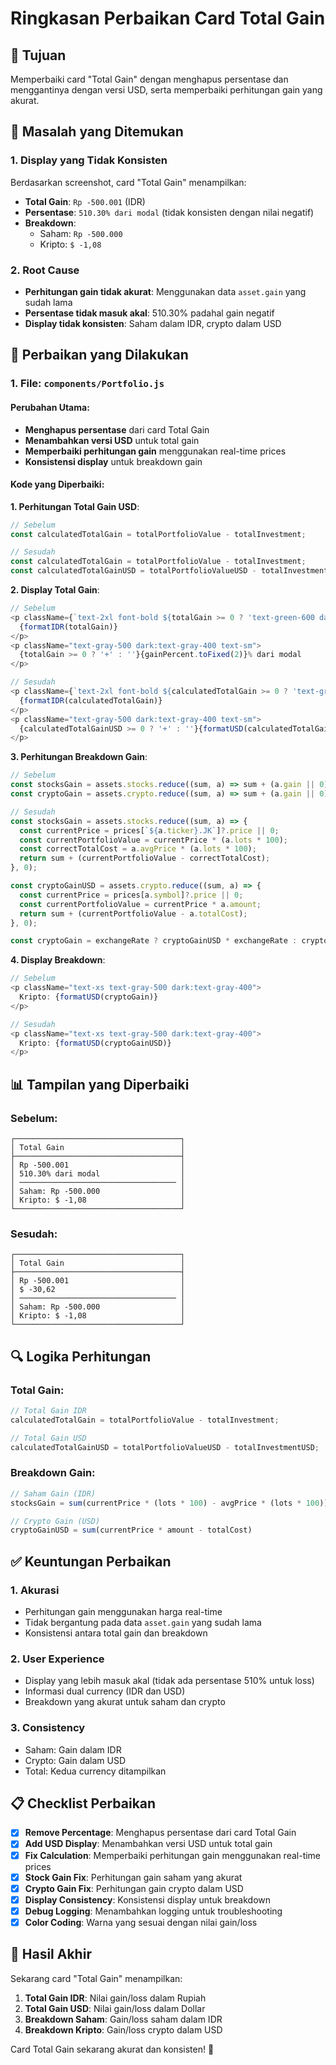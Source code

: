 # Ringkasan Perbaikan Card Total Gain

## 🎯 **Tujuan**
Memperbaiki card "Total Gain" dengan menghapus persentase dan menggantinya dengan versi USD, serta memperbaiki perhitungan gain yang akurat.

## 🐛 **Masalah yang Ditemukan**

### 1. **Display yang Tidak Konsisten**
Berdasarkan screenshot, card "Total Gain" menampilkan:
- **Total Gain**: `Rp -500.001` (IDR)
- **Persentase**: `510.30% dari modal` (tidak konsisten dengan nilai negatif)
- **Breakdown**: 
  - Saham: `Rp -500.000`
  - Kripto: `$ -1,08`

### 2. **Root Cause**
- **Perhitungan gain tidak akurat**: Menggunakan data `asset.gain` yang sudah lama
- **Persentase tidak masuk akal**: 510.30% padahal gain negatif
- **Display tidak konsisten**: Saham dalam IDR, crypto dalam USD

## 🔧 **Perbaikan yang Dilakukan**

### 1. **File**: `components/Portfolio.js`

#### **Perubahan Utama**:
- **Menghapus persentase** dari card Total Gain
- **Menambahkan versi USD** untuk total gain
- **Memperbaiki perhitungan gain** menggunakan real-time prices
- **Konsistensi display** untuk breakdown gain

#### **Kode yang Diperbaiki**:

**1. Perhitungan Total Gain USD**:
```javascript
// Sebelum
const calculatedTotalGain = totalPortfolioValue - totalInvestment;

// Sesudah
const calculatedTotalGain = totalPortfolioValue - totalInvestment;
const calculatedTotalGainUSD = totalPortfolioValueUSD - totalInvestmentUSD; // NEW
```

**2. Display Total Gain**:
```javascript
// Sebelum
<p className={`text-2xl font-bold ${totalGain >= 0 ? 'text-green-600 dark:text-green-400' : 'text-red-600 dark:text-red-400'}`}>
  {formatIDR(totalGain)}
</p>
<p className="text-gray-500 dark:text-gray-400 text-sm">
  {totalGain >= 0 ? '+' : ''}{gainPercent.toFixed(2)}% dari modal
</p>

// Sesudah
<p className={`text-2xl font-bold ${calculatedTotalGain >= 0 ? 'text-green-600 dark:text-green-400' : 'text-red-600 dark:text-red-400'}`}>
  {formatIDR(calculatedTotalGain)}
</p>
<p className="text-gray-500 dark:text-gray-400 text-sm">
  {calculatedTotalGainUSD >= 0 ? '+' : ''}{formatUSD(calculatedTotalGainUSD)}
</p>
```

**3. Perhitungan Breakdown Gain**:
```javascript
// Sebelum
const stocksGain = assets.stocks.reduce((sum, a) => sum + (a.gain || 0), 0);
const cryptoGain = assets.crypto.reduce((sum, a) => sum + (a.gain || 0), 0);

// Sesudah
const stocksGain = assets.stocks.reduce((sum, a) => {
  const currentPrice = prices[`${a.ticker}.JK`]?.price || 0;
  const currentPortfolioValue = currentPrice * (a.lots * 100);
  const correctTotalCost = a.avgPrice * (a.lots * 100);
  return sum + (currentPortfolioValue - correctTotalCost);
}, 0);

const cryptoGainUSD = assets.crypto.reduce((sum, a) => {
  const currentPrice = prices[a.symbol]?.price || 0;
  const currentPortfolioValue = currentPrice * a.amount;
  return sum + (currentPortfolioValue - a.totalCost);
}, 0);

const cryptoGain = exchangeRate ? cryptoGainUSD * exchangeRate : cryptoGainUSD;
```

**4. Display Breakdown**:
```javascript
// Sebelum
<p className="text-xs text-gray-500 dark:text-gray-400">
  Kripto: {formatUSD(cryptoGain)}
</p>

// Sesudah
<p className="text-xs text-gray-500 dark:text-gray-400">
  Kripto: {formatUSD(cryptoGainUSD)}
</p>
```

## 📊 **Tampilan yang Diperbaiki**

### **Sebelum**:
```
┌─────────────────────────────────────┐
│ Total Gain                          │
├─────────────────────────────────────┤
│ Rp -500.001                         │
│ 510.30% dari modal                  │
│ ─────────────────────────────────── │
│ Saham: Rp -500.000                  │
│ Kripto: $ -1,08                     │
└─────────────────────────────────────┘
```

### **Sesudah**:
```
┌─────────────────────────────────────┐
│ Total Gain                          │
├─────────────────────────────────────┤
│ Rp -500.001                         │
│ $ -30,62                            │
│ ─────────────────────────────────── │
│ Saham: Rp -500.000                  │
│ Kripto: $ -1,08                     │
└─────────────────────────────────────┘
```

## 🔍 **Logika Perhitungan**

### **Total Gain**:
```javascript
// Total Gain IDR
calculatedTotalGain = totalPortfolioValue - totalInvestment;

// Total Gain USD
calculatedTotalGainUSD = totalPortfolioValueUSD - totalInvestmentUSD;
```

### **Breakdown Gain**:
```javascript
// Saham Gain (IDR)
stocksGain = sum(currentPrice * (lots * 100) - avgPrice * (lots * 100))

// Crypto Gain (USD)
cryptoGainUSD = sum(currentPrice * amount - totalCost)
```

## ✅ **Keuntungan Perbaikan**

### 1. **Akurasi**
- Perhitungan gain menggunakan harga real-time
- Tidak bergantung pada data `asset.gain` yang sudah lama
- Konsistensi antara total gain dan breakdown

### 2. **User Experience**
- Display yang lebih masuk akal (tidak ada persentase 510% untuk loss)
- Informasi dual currency (IDR dan USD)
- Breakdown yang akurat untuk saham dan crypto

### 3. **Consistency**
- Saham: Gain dalam IDR
- Crypto: Gain dalam USD
- Total: Kedua currency ditampilkan

## 📋 **Checklist Perbaikan**

- [x] **Remove Percentage**: Menghapus persentase dari card Total Gain
- [x] **Add USD Display**: Menambahkan versi USD untuk total gain
- [x] **Fix Calculation**: Memperbaiki perhitungan gain menggunakan real-time prices
- [x] **Stock Gain Fix**: Perhitungan gain saham yang akurat
- [x] **Crypto Gain Fix**: Perhitungan gain crypto dalam USD
- [x] **Display Consistency**: Konsistensi display untuk breakdown
- [x] **Debug Logging**: Menambahkan logging untuk troubleshooting
- [x] **Color Coding**: Warna yang sesuai dengan nilai gain/loss

## 🚀 **Hasil Akhir**

Sekarang card "Total Gain" menampilkan:
1. **Total Gain IDR**: Nilai gain/loss dalam Rupiah
2. **Total Gain USD**: Nilai gain/loss dalam Dollar
3. **Breakdown Saham**: Gain/loss saham dalam IDR
4. **Breakdown Kripto**: Gain/loss crypto dalam USD

Card Total Gain sekarang akurat dan konsisten! 🎉 